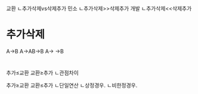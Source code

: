 
#
교환
ㄴ추가삭제vs삭제추가
민소
ㄴ추가삭제>>삭제추가
개발
ㄴ추가삭제<<삭제추가


# 추가삭제
A→B
A→AB→B
A→  →B

#
추가≤교환
교환≥추가
ㄴ관점차이

추가≥교환
교환≤추가
ㄴ단일연산
ㄴ상정경우.
ㄴ비한정경우.
